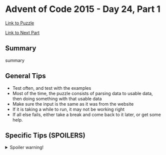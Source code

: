 # Advent of Code 2015 - Day 24, Part 1

[Link to Puzzle](https://adventofcode.com/2015/day/24)

[Link to Next Part](https://github.com/CodingAP/unofficial-aoc-syllabus/blob/main/years/2015/day24/part2.md)

## Summary
summary

## General Tips
- Test often, and test with the examples
- Most of the time, the puzzle consists of parsing data to usable data, then doing something with that usable data
- Make sure the input is the same as it was from the website
- If it is taking a while to run, it may not be working right
- If all else fails, either take a break and come back to it later, or get some help.

## Specific Tips (SPOILERS)
<details> <summary>Spoiler warning!</summary>

specific tips

</details>